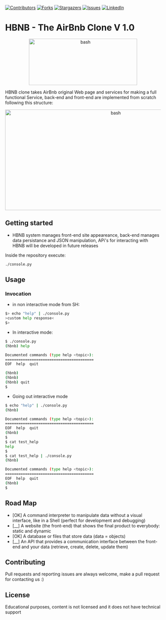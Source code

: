 [![Contributors][contributors-shield]][contributors-url]
[![Forks][forks-shield]][forks-url]
[![Stargazers][stars-shield]][stars-url]
[![Issues][issues-shield]][issues-url]
[![LinkedIn][linkedin-shield]][linkedin-url]

# HBNB - The AirBnb Clone V 1.0
<p align="center">
  <img src="/misc/HBNB.png" alt="bash" width="350" height="150">

HBNB clone takes AirBnb original Web page and services for making a full functional Service, back-end and front-end are implemented from scratch following this structure:

<p align="center">
  <img src="/misc/scheme.png" alt="bash" width="700" height="325">
</p>

## Getting started 

* HBNB system manages front-end site appeareance, back-end manages data persistance and JSON manipulation, APi's for interacting with HBNB will be developed in future releases

Inside the repository execute:

```bash
./console.py
```

## Usage

### Invocation

* in non interactive mode from SH:

```bash
$> echo "help" | ./console.py
>custom help response<
$>
```

* In interactive mode:

```bash
$ ./console.py
(hbnb) help

Documented commands (type help <topic>):
========================================
EOF  help  quit

(hbnb) 
(hbnb) 
(hbnb) quit
$
```

* Going out interactive mode

```bash
$ echo "help" | ./console.py
(hbnb)

Documented commands (type help <topic>):
========================================
EOF  help  quit
(hbnb) 
$
$ cat test_help
help
$
$ cat test_help | ./console.py
(hbnb)

Documented commands (type help <topic>):
========================================
EOF  help  quit
(hbnb) 
$
```

## Road Map

* [OK] A command interpreter to manipulate data without a visual interface, like in a Shell (perfect for development and debugging)
* [__] A website (the front-end) that shows the final product to everybody: static and dynamic
* [OK] A database or files that store data (data = objects)
* [__] An API that provides a communication interface between the front-end and your data (retrieve, create, delete, update them)

## Contributing
Pull requests and reporting issues are always welcome, make a pull request for contacting us :)

## License

Educational purposes, content is not licensed and it does not have technical support

[contributors-shield]: https://img.shields.io/github/contributors/diego-9407/AirBnB_clone?style=flat-square
[contributors-url]: https://github.com/diego-9407/AirBnB_clone/graphs/contributors
[forks-shield]: https://img.shields.io/github/forks/diego-9407/AirBnB_clone.svg?style=flat-square
[forks-url]: https://github.com/diego-9407/AirBnB_clone/network/members
[stars-shield]: https://img.shields.io/github/stars/diego-9407/AirBnB_clone.svg?style=flat-square
[stars-url]: https://github.com/diego-9407/AirBnB_clone/stargazers
[issues-shield]: https://img.shields.io/github/issues/diego-9407/AirBnB_clone?style=flat-square
[issues-url]: https://github.com/diego-9407/AirBnB_clone/issues
[linkedin-shield]: https://img.shields.io/badge/-LinkedIn-black.svg?style=flat-square&logo=linkedin&colorB=555
[linkedin-url]: https://linkedin.com/in/diegromero
